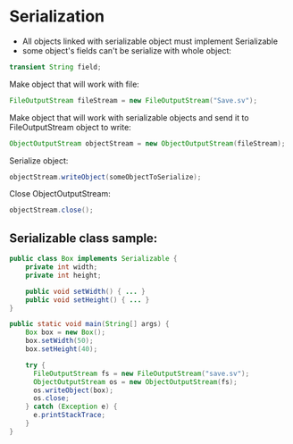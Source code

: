 Serialization
=============

* All objects linked with serializable object must implement Serializable
* some object's fields can't be serialize with whole object:
```java
transient String field; 
```


Make object that will work with file:
```java
FileOutputStream fileStream = new FileOutputStream("Save.sv");
```

Make object that will work with serializable objects and send it to FileOutputStream object to write:
```java
ObjectOutputStream objectStream = new ObjectOutputStream(fileStream);
```

Serialize object:
```java
objectStream.writeObject(someObjectToSerialize);
```

Close ObjectOutputStream:
```java
objectStream.close();
```

Serializable class sample:
--------------------------
```java
public class Box implements Serializable {
    private int width;
    private int height;

    public void setWidth() { ... }
    public void setHeight() { ... }
}

public static void main(String[] args) {
    Box box = new Box();
    box.setWidth(50);
    box.setHeight(40);

    try {
      FileOutputStream fs = new FileOutputStream("save.sv");
      ObjectOutputStream os = new ObjectOutputStream(fs);
      os.writeObject(box);
      os.close;
    } catch (Exception e) {
      e.printStackTrace;
    }
}
```
